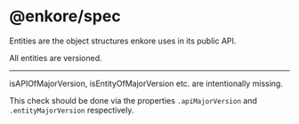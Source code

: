 # @enkore/spec

Entities are the object structures enkore uses in its public API.

All entities are versioned.

---

isAPIOfMajorVersion, isEntityOfMajorVersion etc. are intentionally missing.

This check should be done via the properties `.apiMajorVersion` and `.entityMajorVersion` respectively.
